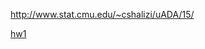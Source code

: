 http://www.stat.cmu.edu/~cshalizi/uADA/15/

[hw1](http://www.stat.cmu.edu/~cshalizi/uADA/15/hw/01/hw-01.pdf)